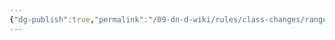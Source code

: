 ```yaml
---
{"dg-publish":true,"permalink":"/09-dn-d-wiki/rules/class-changes/ranger/","tags":["class","ranger"]}
---
```

